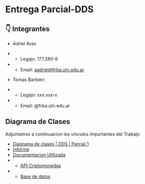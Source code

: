 # Entrega Parcial-DDS

## :point_down: Integrantes

* Adriel Aran 
* * Legajo: 177.280-6
* * Email: aadriel@frba.utn.edu.ar

* Tomas Barbieri
* * Legajo: xxx.xxx-x
* * Email: @frba.utn.edu.ar

    
## Diagrama de Clases

Adjuntamos a continuacion los vinculos importantes del Trabajo
* [Diagrama de clases | DDS | Parcial 1](https://app.diagrams.net/#G18Nb15-Y1d4FcDwp68NCfPqeZ5dKPZ0jW)
* [Informe](https://adjuntar.com/)
* [Documentacion Utilizada](https://adjuntar.com/)
* * [API Criptomonedas](https://adjuntar.com/)
* * [Base de datos](https://adjuntar.com/)